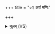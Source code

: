 +++
title = "०२ अयं मणिः"

+++
<details><summary>मूलम् (VS)</summary>

अ॒यं म॒णिः स॑पत्न॒हा सु॒वीरः॒ सह॑स्वान्वा॒जी सह॑मान उ॒ग्रः।  
प्र॒त्यक्कृ॒त्या दू॒षय॑न्नेति वी॒रः ॥
</details>